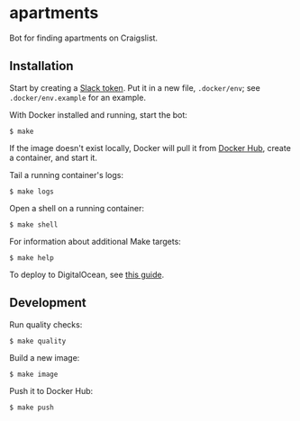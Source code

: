 # apartments

Bot for finding apartments on Craigslist.

## Installation

Start by creating a [Slack token](https://api.slack.com/docs/oauth-test-tokens). Put it in a new file, `.docker/env`; see `.docker/env.example` for an example.

With Docker installed and running, start the bot:

```
$ make
```

If the image doesn't exist locally, Docker will pull it from [Docker Hub](https://hub.docker.com/r/rlucioni/apartments/), create a container, and start it.

Tail a running container's logs:

```
$ make logs
```

Open a shell on a running container:

```
$ make shell
```

For information about additional Make targets:

```
$ make help
```

To deploy to DigitalOcean, see [this guide](https://docs.docker.com/machine/examples/ocean).

## Development

Run quality checks:

```
$ make quality
```

Build a new image:

```
$ make image
```

Push it to Docker Hub:

```
$ make push
```
